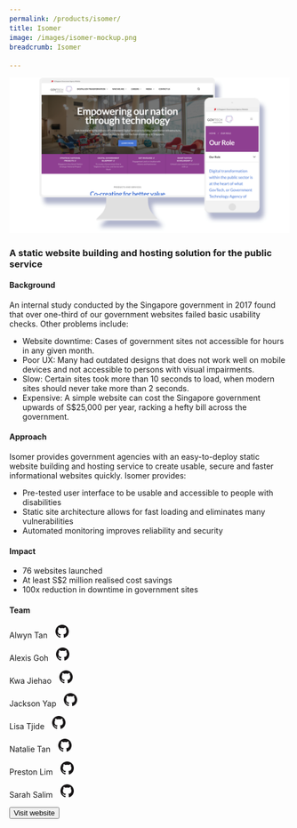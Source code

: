 ```yaml
---
permalink: /products/isomer/
title: Isomer
image: /images/isomer-mockup.png
breadcrumb: Isomer

---
```



![github](/images/isomer-mockup.png)

### A static website building and hosting solution for the public service

#### Background 

An internal study conducted by the Singapore government in 2017 found that over one-third of our government websites failed basic usability checks. Other problems include: 

* Website downtime: Cases of government sites not accessible for hours in any given month. 
* Poor UX: Many had outdated designs that does not work well on mobile devices and not accessible to persons with visual impairments. 
* Slow: Certain sites took more than 10 seconds to load, when modern sites should never take more than 2 seconds. 
* Expensive: A simple website can cost the Singapore government upwards of S$25,000 per year, racking a hefty bill across the government.

#### Approach

Isomer provides government agencies with an easy-to-deploy static website building and hosting service to create usable, secure and faster informational websites quickly. Isomer provides:

* Pre-tested user interface to be usable and accessible to people with disabilities
* Static site architecture allows for fast loading and eliminates many vulnerabilities
* Automated monitoring improves reliability and security

#### Impact

* 76 websites launched
* At least S$2 million realised cost savings
* 100x reduction in downtime in government sites

#### Team

Alwyn Tan <a href="https://github.com/lonerifle" style="display: inline-block; width: 24px; height: 24px; margin-bottom: -5px; margin-left: 10px;">
    <img border="0" alt="Github account" src="/images/Github-Mark-32px.png">
</a>

Alexis Goh <a href="https://github.com/gweiying" style="display: inline-block; width: 24px; height: 24px; margin-bottom: -5px; margin-left: 10px;">
    <img border="0" alt="Github account" src="/images/Github-Mark-32px.png">
</a>

Kwa Jiehao <a href="https://github.com/kwajiehao" style="display: inline-block; width: 24px; height: 24px; margin-bottom: -5px; margin-left: 10px;">
    <img border="0" alt="Github account" src="/images/Github-Mark-32px.png">
</a>

Jackson Yap <a href="https://github.com/jakusann" style="display: inline-block; width: 24px; height: 24px; margin-bottom: -5px; margin-left: 10px;">
    <img border="0" alt="Github account" src="/images/Github-Mark-32px.png">
</a>

Lisa Tjide <a href="https://github.com/sasasa54" style="display: inline-block; width: 24px; height: 24px; margin-bottom: -5px; margin-left: 10px;">
    <img border="0" alt="Github account" src="/images/Github-Mark-32px.png">
</a>

Natalie Tan <a href="https://github.com/NatMaeTan" style="display: inline-block; width: 24px; height: 24px; margin-bottom: -5px; margin-left: 10px;">
    <img border="0" alt="Github account" src="/images/Github-Mark-32px.png">
</a>

Preston Lim <a href="https://github.com/prestonlimlianjie" style="display: inline-block; width: 24px; height: 24px; margin-bottom: -5px; margin-left: 10px;">
    <img border="0" alt="Github account" src="/images/Github-Mark-32px.png">
</a>

Sarah Salim <a href="https://github.com/sarahsalim" style="display: inline-block; width: 24px; height: 24px; margin-bottom: -5px; margin-left: 10px;">
    <img border="0" alt="Github account" src="/images/Github-Mark-32px.png">
</a>


<a href="https://isomer.gov.sg/" target="_blank">
    <button class="bp-button is-secondary is-medium has-text-white is-uppercase search-button">
        Visit website
    </button>
</a>

